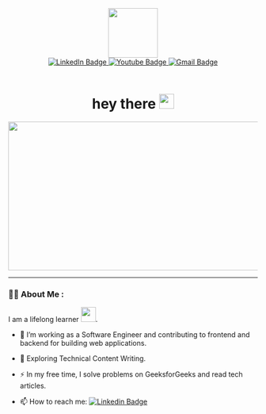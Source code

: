 <div id="header" align="center">
<img src="https://media.giphy.com/media/v1.Y2lkPTc5MGI3NjExMjVlcjJhZmlkc3g4bWpoMDY4MWhud2NpMzBiYTFwemJyajc3bzl6MCZlcD12MV9pbnRlcm5hbF9naWZfYnlfaWQmY3Q9cw/M9gbBd9nbDrOTu1Mqx/giphy.gif" width="100"/>

  <!-- below gift -->
<div id="badges">
  <a href="your-linkedin-URL">
    <img src="https://img.shields.io/badge/LinkedIn-blue?style=for-the-badge&logo=linkedin&logoColor=white" alt="LinkedIn Badge"/>
  </a>
  <a href="your-youtube-URL">
    <img src="https://img.shields.io/badge/YouTube-red?style=for-the-badge&logo=youtube&logoColor=white" alt="Youtube Badge"/>
  </a>
  <a href="your-instagram-URL">
    <img src="https://img.shields.io/badge/Gmail-red?style=for-the-badge&logo=gmail&logoColor=white" alt="Gmail Badge"/>
  </a>
</div>
<img src="https://api.visitorbadge.io/api/status?path=https://github.com/isujun - GET" alt=""/>
<img src="https://api.visitorbadge.io/api/visitors?path=https%3A%2F%2Fgithub.com%2Fisujun&countColor=%23263759" alt=""/>
<h1>
  hey there
  <img src="https://media.giphy.com/media/hvRJCLFzcasrR4ia7z/giphy.gif" width="30px"/>
</h1>
</div>
<div align="center">
  <img src="https://media.giphy.com/media/iIqmM5tTjmpOB9mpbn/giphy.gif" width="600" height="300"/>
</div>

---

### 👨‍💻 About Me :
I am a lifelong learner <img src="https://media.giphy.com/media/WUlplcMpOCEmTGBtBW/giphy.gif" width="30">.
- :telescope: I’m working as a Software Engineer and contributing to frontend and backend for building web applications.

- :seedling: Exploring Technical Content Writing.

- :zap: In my free time, I solve problems on GeeksforGeeks and read tech articles.

- 📫 How to reach me: [![Linkedin Badge](https://img.shields.io/badge/-kakbar-blue?style=flat&logo=Linkedin&logoColor=white)](your-linkedin-url)



<!--
**isujun/isujun** is a ✨ _special_ ✨ repository because its `README.md` (this file) appears on your GitHub profile.

Here are some ideas to get you started:

- 🔭 I’m currently working on ...
- 🌱 I’m currently learning ...
- 👯 I’m looking to collaborate on ...
- 🤔 I’m looking for help with ...
- 💬 Ask me about ...
- 📫 How to reach me: ...
- 😄 Pronouns: ...
- ⚡ Fun fact: ...
-->
